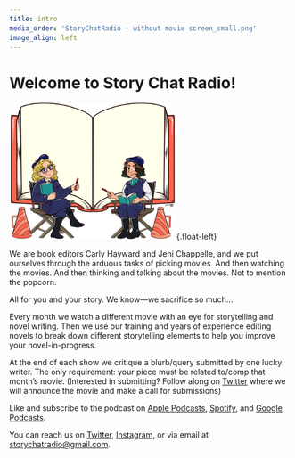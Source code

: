 ```yaml
---
title: intro
media_order: 'StoryChatRadio - without movie screen_small.png'
image_align: left
---
```


# Welcome to Story Chat Radio!

![](StoryChatRadio%20-%20without%20movie%20screen_small.png){.float-left}

We are book editors Carly Hayward and Jeni Chappelle, and we put ourselves through the arduous tasks of picking movies. And then watching the movies. And then thinking and talking about the movies. Not to mention the popcorn.

All for you and your story. We know—we sacrifice so much…

Every month we watch a different movie with an eye for storytelling and novel writing. Then we use our training and years of experience editing novels to break down different storytelling elements to help you improve your novel-in-progress.

At the end of each show we critique a blurb/query submitted by one lucky writer. The only requirement: your piece must be related to/comp that month’s movie. (Interested in submitting? Follow along on [Twitter](https://twitter.com/StoryChatRadio?target=_blank) where we will announce the movie and make a call for submissions)

Like and subscribe to the podcast on [Apple Podcasts](https://podcasts.apple.com/us/podcast/story-chat-radio/id1483688097?target=_blank), [Spotify](https://open.spotify.com/show/3o7zYGOeJMHfKFdCrhlILb?target=_blank), and [Google Podcasts](https://podcasts.google.com/?feed=aHR0cHM6Ly9zdG9yeWNoYXRyYWRpby5saWJzeW4uY29tL3Jzcw&ep=14).

You can reach us on [Twitter](https://twitter.com/StoryChatRadio?target=_blank), [Instagram](https://www.instagram.com/storychatradio?target=_blank), or via email at storychatradio@gmail.com.